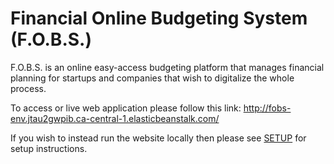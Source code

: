 # Financial Online Budgeting System (F.O.B.S.)

F.O.B.S. is an online easy-access budgeting platform that manages financial planning for startups and companies that wish to digitalize the whole process.

To access or live web application please follow this link:
http://fobs-env.jtau2gwpib.ca-central-1.elasticbeanstalk.com/

If you wish to instead run the website locally then please see [SETUP](SETUP.md) for setup instructions.
